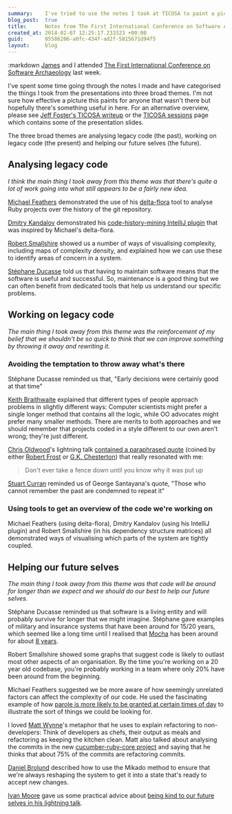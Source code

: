 ```yaml
---
summary:    I've tried to use the notes I took at TICOSA to paint a picture of what I took away from the conference
blog_post:  true
title:      Notes from The First International Conference on Software Archaeology
created_at: 2014-02-07 12:25:17.233323 +00:00
guid:       05586206-a0fc-434f-ad2f-5815671d94f5
layout:     blog
---
```

:markdown
  [James](http://jamesmead.org/) and I attended [The First International Conference on Software Archaeology](http://ticosa.org/) last week.

  I've spent some time going through the notes I made and have categorised the things I took from the presentations into three broad themes. I'm not sure how effective a picture this paints for anyone that wasn't there but hopefully there's something useful in here. For an alternative overview, please see [Jeff Foster's TICOSA writeup](http://www.fatvat.co.uk/2014/02/the-first-international-conference-on.html) or the [TICOSA sessions](http://ticosa.org/sessions.html) page which contains some of the presentation slides.

  The three broad themes are analysing legacy code (the past), working on legacy code (the present) and helping our future selves (the future).

  ## Analysing legacy code

  *I think the main thing I took away from this theme was that there's quite a lot of work going into what still appears to be a fairly new idea.*

  [Michael Feathers](https://twitter.com/mfeathers) demonstrated the use of his [delta-flora](https://github.com/michaelfeathers/delta-flora) tool to analyse Ruby projects over the history of the git repository.

  [Dmitry Kandalov](https://twitter.com/dmitrykandalov) demonstrated his [code-history-mining IntelliJ plugin](https://github.com/dkandalov/code-history-mining) that was inspired by Michael's delta-flora.

  [Robert Smallshire](https://twitter.com/robsmallshire) showed us a number of ways of visualising complexity, including maps of complexity density, and explained how we can use these to identify areas of concern in a system.

  [Stéphane Ducasse](https://twitter.com/stephaneducasse) told us that having to maintain software means that the software is useful and successful. So, maintenance is a good thing but we can often benefit from dedicated tools that help us understand our specific problems.

  ## Working on legacy code

  *The main thing I took away from this theme was the reinforcement of my belief that we shouldn't be so quick to think that we can improve something by throwing it away and rewriting it.*

  ### Avoiding the temptation to throw away what's there

  Stéphane Ducasse reminded us that, "Early decisions were certainly good at that time"

  [Keith Braithwaite](https://twitter.com/keithb_b) explained that different types of people approach problems in slightly different ways: Computer scientists might prefer a single longer method that contains all the logic, while OO advocates might prefer many smaller methods. There are merits to both approaches and we should remember that projects coded in a style different to our own aren't wrong; they're just different.

  [Chris Oldwood](https://twitter.com/chrisoldwood)'s lightning talk [contained a paraphrased quote](https://twitter.com/dmitrykandalov/status/429401314234494977) (coined by either [Robert Frost](http://en.wikiquote.org/wiki/Talk:Robert_Frost) or [G.K. Chesterton](http://platitudesundone.blogspot.co.uk/2010/04/dont-take-fence-down-until-you-know-why.html)) that really resonated with me:

  > Don't ever take a fence down until you know why it was put up

  [Stuart Curran](https://twitter.com/stuartcurran) reminded us of George Santayana's quote, "Those who cannot remember the past are condemned to repeat it"

  ### Using tools to get an overview of the code we're working on

  Michael Feathers (using delta-flora), Dmitry Kandalov (using his IntelliJ plugin) and Robert Smallshire (in his dependency structure matrices) all demonstrated ways of visualising which parts of the system are tightly coupled.

  ## Helping our future selves

  *The main thing I took away from this theme was that code will be around for longer than we expect and we should do our best to help our future selves.*

  Stéphane Ducasse reminded us that software is a living entity and will probably survive for longer that we might imagine. Stéphane gave examples of military and insurance systems that have been around for 15/20 years, which seemed like a long time until I realised that [Mocha](https://github.com/freerange/mocha) has been around for about [8 years](https://github.com/freerange/mocha/commit/df720ef11f8cdb21cf5dfbc5f84f35e325fa8258).

  Robert Smallshire showed some graphs that suggest code is likely to outlast most other aspects of an organisation. By the time you're working on a 20 year old codebase, you're probably working in a team where only 20% have been around from the beginning.

  Michael Feathers suggested we be more aware of how seemingly unrelated factors can affect the complexity of our code. He used the fascinating example of how [parole is more likely to be granted at certain times of day](http://www.wired.com/wiredscience/2011/04/judges-mental-fatigue/) to illustrate the sort of things we could be looking for.

  I loved [Matt Wynne](https://twitter.com/mattwynne)'s metaphor that he uses to explain refactoring to non-developers: Think of developers as chefs, their output as meals and refactoring as keeping the kitchen clean. Matt also talked about analysing the commits in the new [cucumber-ruby-core project](https://github.com/cucumber/cucumber-ruby-core) and saying that he thinks that about 75% of the commits are refactoring commits.

  [Daniel Brolund](https://twitter.com/danielbrolund) described how to use the Mikado method to ensure that we're always reshaping the system to get it into a state that's ready to accept new changes.

  [Ivan Moore](https://twitter.com/ivanrmoore) gave us some practical advice about [being kind to our future selves in his lightning talk](http://puttingtheteaintoteam.blogspot.co.uk/2014/02/making-life-easier-for-future-software.html).

